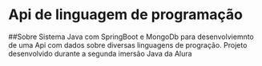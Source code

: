 # Api de linguagem de programação

##Sobre
Sistema Java com SpringBoot e MongoDb para desenvolviemnto de uma Api com dados sobre diversas linguagens de progração. Projeto desenvolvido durante a segunda imersão Java da Alura
